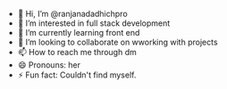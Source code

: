 - 👋 Hi, I’m @ranjanadadhichpro
- 👀 I’m interested in full stack development
- 🌱 I’m currently learning front end
- 💞️ I’m looking to collaborate on wworking with projects
- 📫 How to reach me through dm
- 😄 Pronouns: her
- ⚡ Fun fact: Couldn't find myself.

<!---
ranjanadadhichpro/ranjanadadhichpro is a ✨ special ✨ repository because its `README.md` (this file) appears on your GitHub profile.
You can click the Preview link to take a look at your changes.
--->

